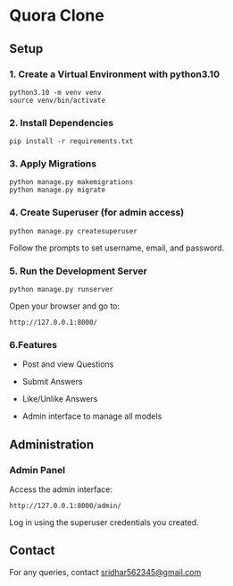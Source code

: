 # Quora Clone
## Setup
### 1. Create a Virtual Environment with python3.10
```
python3.10 -m venv venv
source venv/bin/activate
```

### 2. Install Dependencies
```
pip install -r requirements.txt
```
### 3. Apply Migrations
```
python manage.py makemigrations
python manage.py migrate
```

### 4. Create Superuser (for admin access)
```
python manage.py createsuperuser
```
Follow the prompts to set username, email, and password.

### 5. Run the Development Server
```
python manage.py runserver
```
Open your browser and go to:
```
http://127.0.0.1:8000/
```

### 6.Features
- Post and view Questions

- Submit Answers

- Like/Unlike Answers

- Admin interface to manage all models

## Administration
### Admin Panel
Access the admin interface:
```
http://127.0.0.1:8000/admin/
```
Log in using the superuser credentials you created.

## Contact
For any queries, contact sridhar562345@gmail.com